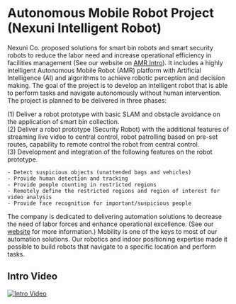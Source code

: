 # Autonomous Mobile Robot Project (Nexuni Intelligent Robot)
Nexuni Co. proposed solutions for smart bin robots and smart security robots to reduce the labor need and increase operational efficiency in facilities management (See our website on [AMR Intro](https://www.nexuni.com/TechPage/amr)). It includes a highly intelligent Autonomous Mobile Robot (AMR) platform with Artificial Intelligence (AI) and algorithms to achieve robotic perception and decision making. The goal of the project is to develop an intelligent robot that is able to perform tasks and navigate autonomously without human intervention.  
The project is planned to be delivered in three phases:

(1) Deliver a robot prototype with basic SLAM and obstacle avoidance on the application of smart bin collection. <br>
(2) Deliver a robot prototype (Security Robot) with the additional features of streaming live video to central control, robot patrolling based on pre-set routes, capability to remote control the robot from central control. <br>
(3) Development and integration of the following features on the robot prototype. <br>

	- Detect suspicious objects (unattended bags and vehicles)
	- Provide human detection and tracking
	- Provide people counting in restricted regions
	- Remotely define the restricted regions and region of interest for video analysis
	- Provide face recognition for important/suspicious people

The company is dedicated to delivering automation solutions to decrease the need of labor forces and enhance operational excellence. (See our [website](www.nexuni.com) for more information.) Mobility is one of the keys to most of our automation solutions. Our robotics and indoor positioning expertise made it possible to build robots that navigate to a specific location and perform tasks.

## Intro Video
[![Intro Video](/asset/image/projects/amr_video.png)](https://youtu.be/nBb4edC-orQ)


